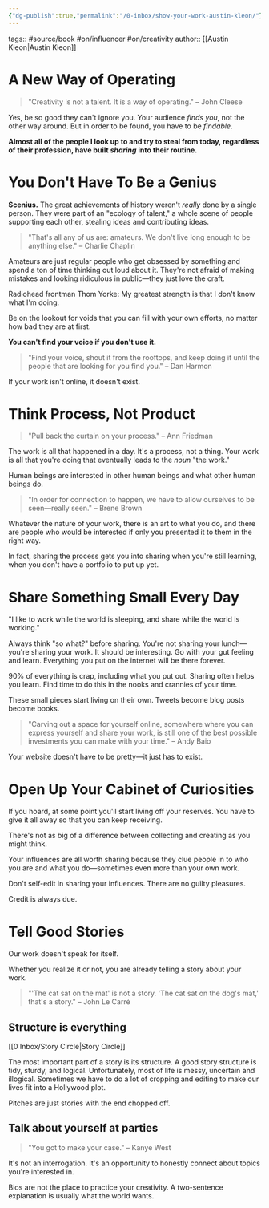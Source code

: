 ```yaml
---
{"dg-publish":true,"permalink":"/0-inbox/show-your-work-austin-kleon/"}
---
```


tags:: #source/book #on/influencer #on/creativity 
author:: [[Austin Kleon\|Austin Kleon]]

# A New Way of Operating
> "Creativity is not a talent. It is a way of operating." – John Cleese

Yes, be so good they can't ignore you. Your audience *finds you*, not the other way around. But in order to be found, you have to be *findable*.

**Almost all of the people I look up to and try to steal from today, regardless of their profession, have built *sharing* into their routine.**

# You Don't Have To Be a Genius
**Scenius.** The great achievements of history weren't *really* done by a single person. They were part of an "ecology of talent," a whole scene of people supporting each other, stealing ideas and contributing ideas.

> "That's all any of us are: amateurs. We don't live long enough to be anything else." – Charlie Chaplin

Amateurs are just regular people who get obsessed by something and spend a ton of time thinking out loud about it. They're not afraid of making mistakes and looking ridiculous in public—they just love the craft.

Radiohead frontman Thom Yorke: My greatest strength is that I don't know what I'm doing.

Be on the lookout for voids that you can fill with your own efforts, no matter how bad they are at first.

**You can't find your voice if you don't use it.**

> "Find your voice, shout it from the rooftops, and keep doing it until the people that are looking for you find you." – Dan Harmon

If your work isn't online, it doesn't exist.

# Think Process, Not Product
> "Pull back the curtain on your process." – Ann Friedman

The work is all that happened in a day. It's a process, not a thing. Your work is all that you're doing that eventually leads to the *noun* "the work."

Human beings are interested in other human beings and what other human beings do.

> "In order for connection to happen, we have to allow ourselves to be seen—really seen." – Brene Brown

Whatever the nature of your work, there is an art to what you do, and there are people who would be interested if only you presented it to them in the right way.

In fact, sharing the process gets you into sharing when you're still learning, when you don't have a portfolio to put up yet.

# Share Something Small Every Day
"I like to work while the world is sleeping, and share while the world is working."

Always think "so what?" before sharing. You're not sharing your lunch—you're sharing your work. It should be interesting. Go with your gut feeling and learn. Everything you put on the internet will be there forever.

90% of everything is crap, including what you put out. Sharing often helps you learn. Find time to do this in the nooks and crannies of your time.

These small pieces start living on their own. Tweets become blog posts become books.

> "Carving out a space for yourself online, somewhere where you can express yourself and share your work, is still one of the best possible investments you can make with your time." – Andy Baio

Your website doesn't have to be pretty—it just has to exist.

# Open Up Your Cabinet of Curiosities
If you hoard, at some point you'll start living off your reserves. You have to give it all away so that you can keep receiving.

There's not as big of a difference between collecting and creating as you might think.

Your influences are all worth sharing because they clue people in to who you are and what you do—sometimes even more than your own work.

Don't self-edit in sharing your influences. There are no guilty pleasures.

Credit is always due.

# Tell Good Stories
Our work doesn't speak for itself.

Whether you realize it or not, you are already telling a story about your work.

> "'The cat sat on the mat' is not a story. 'The cat sat on the dog's mat,' that's a story." – John Le Carré

## Structure is everything
[[0 Inbox/Story Circle\|Story Circle]]

The most important part of a story is its structure. A good story structure is tidy, sturdy, and logical. Unfortunately, most of life is messy, uncertain and illogical. Sometimes we have to do a lot of cropping and editing to make our lives fit into a Hollywood plot.

Pitches are just stories with the end chopped off.

## Talk about yourself at parties
> "You got to make your case." – Kanye West

It's not an interrogation. It's an opportunity to honestly connect about topics you're interested in.

Bios are not the place to practice your creativity. A two-sentence explanation is usually what the world wants.
